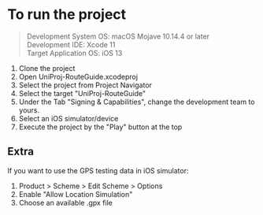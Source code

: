 To run the project 
================

> Development System OS: macOS Mojave 10.14.4 or later<br>
> Development IDE: Xcode 11<br>
> Target Application OS: iOS 13<br>

1. Clone the project<br>
2. Open UniProj-RouteGuide.xcodeproj<br>
3. Select the project from Project Navigator<br>
4. Select the target "UniProj-RouteGuide"<br>
5. Under the Tab "Signing & Capabilities", change the development team to yours.<br>
6. Select an iOS simulator/device<br>
7. Execute the project by the "Play" button at the top<br>

Extra
-----
If you want to use the GPS testing data in iOS simulator:<br>

1. Product > Scheme > Edit Scheme > Options<br>
2. Enable "Allow Location Simulation"<br>
3. Choose an available .gpx file
